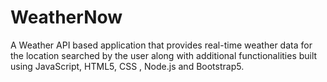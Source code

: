 # WeatherNow
A Weather API based application that provides real-time weather data for the location searched by the user along with additional functionalities built using JavaScript, HTML5, CSS , Node.js and Bootstrap5.
